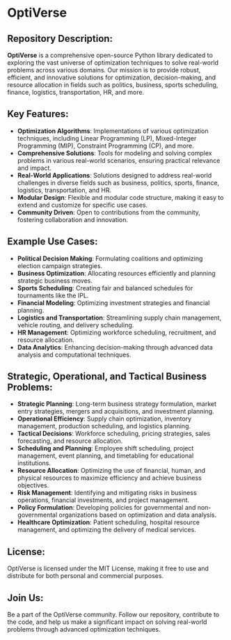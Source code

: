 
# OptiVerse

## Repository Description:
**OptiVerse** is a comprehensive open-source Python library dedicated to exploring the vast universe of optimization techniques to solve real-world problems across various domains. Our mission is to provide robust, efficient, and innovative solutions for optimization, decision-making, and resource allocation in fields such as politics, business, sports scheduling, finance, logistics, transportation, HR, and more.

## Key Features:
- **Optimization Algorithms**: Implementations of various optimization techniques, including Linear Programming (LP), Mixed-Integer Programming (MIP), Constraint Programming (CP), and more.
- **Comprehensive Solutions**: Tools for modeling and solving complex problems in various real-world scenarios, ensuring practical relevance and impact.
- **Real-World Applications**: Solutions designed to address real-world challenges in diverse fields such as business, politics, sports, finance, logistics, transportation, and HR.
- **Modular Design**: Flexible and modular code structure, making it easy to extend and customize for specific use cases.
- **Community Driven**: Open to contributions from the community, fostering collaboration and innovation.

## Example Use Cases:
- **Political Decision Making**: Formulating coalitions and optimizing election campaign strategies.
- **Business Optimization**: Allocating resources efficiently and planning strategic business moves.
- **Sports Scheduling**: Creating fair and balanced schedules for tournaments like the IPL.
- **Financial Modeling**: Optimizing investment strategies and financial planning.
- **Logistics and Transportation**: Streamlining supply chain management, vehicle routing, and delivery scheduling.
- **HR Management**: Optimizing workforce scheduling, recruitment, and resource allocation.
- **Data Analytics**: Enhancing decision-making through advanced data analysis and computational techniques.

## Strategic, Operational, and Tactical Business Problems:
- **Strategic Planning**: Long-term business strategy formulation, market entry strategies, mergers and acquisitions, and investment planning.
- **Operational Efficiency**: Supply chain optimization, inventory management, production scheduling, and logistics planning.
- **Tactical Decisions**: Workforce scheduling, pricing strategies, sales forecasting, and resource allocation.
- **Scheduling and Planning**: Employee shift scheduling, project management, event planning, and timetabling for educational institutions.
- **Resource Allocation**: Optimizing the use of financial, human, and physical resources to maximize efficiency and achieve business objectives.
- **Risk Management**: Identifying and mitigating risks in business operations, financial investments, and project management.
- **Policy Formulation**: Developing policies for governmental and non-governmental organizations based on optimization and data analysis.
- **Healthcare Optimization**: Patient scheduling, hospital resource management, and optimizing the delivery of medical services.

## License:
OptiVerse is licensed under the MIT License, making it free to use and distribute for both personal and commercial purposes.

## Join Us:
Be a part of the OptiVerse community. Follow our repository, contribute to the code, and help us make a significant impact on solving real-world problems through advanced optimization techniques.

